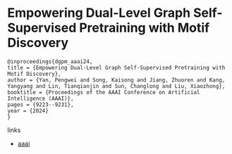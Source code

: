 # Empowering Dual-Level Graph Self-Supervised Pretraining with Motif Discovery

```
@inproceedings{dgpm_aaai24,
title = {Empowering Dual-Level Graph Self-Supervised Pretraining with Motif Discovery},
author = {Yan, Pengwei and Song, Kaisong and Jiang, Zhuoren and Kang, Yangyang and Lin, Tianqianjin and Sun, Changlong and Liu, Xiaozhong},
booktitle = {Proceedings of the AAAI Conference on Artificial Intelligence (AAAI)},
pages = {9223--9231},
year = {2024}
}
```

links
- [aaai](https://ojs.aaai.org/index.php/AAAI/article/view/28774)
